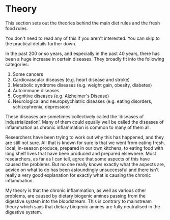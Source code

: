 # Theory


This section sets out the theories behind the main diet rules and the fresh food rules.

You don't need to read any of this if you aren't interested. You can skip to the practical details further down.

In the past 200 or so years, and especially in the past 40 years, there has been a huge increase in certain diseases. They broadly fit into the following categories:

1. Some cancers
1. Cardiovascular diseases (e.g. heart disease and stroke)
1. Metabolic syndrome diseases (e.g. weight gain, obesity, diabetes)
1. Autoimmune diseases
1. Cognitive diseases (e.g. Alzheimer's Disease)
1. Neurological and neuropsychiatric diseases (e.g. eating disorders, schizophrenia, depression)

These diseases are sometimes collectively called the 'diseases of industrialization'. Many of them could equally well be called the diseases of inflammation as chronic inflammation is common to many of them all. 

Researchers have been trying to work out why this has happened, and they are still not sure. All that is known for sure is that we went from eating fresh, local, in-season produce, prepared in our own kitchens, to eating food with long shelf lives that have been produced and prepared elsewhere. Most researchers, as far as I can tell, agree that some aspects of this have caused the problems. But no one really knows exactly what the aspects are, advice on what to do has been astoundingly unsuccessful and there isn't really a very good explanation for exactly what is causing the chronic inflammation.

My theory is that the chronic inflammation, as well as various other problems, are caused by dietary biogenic amines passing from the digestive system into the bloodstream. This is contrary to mainstream theory which says that dietary biogenic amines are fully neutralised in the digestive system.

